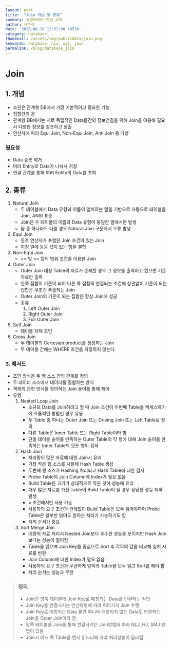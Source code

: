 ```yaml
---
layout: post
title:  "Join 개념 및 종류"
summary: 공공데이터 인턴 교육
author: 서준석
date: '2020-08-19 12:31:00 +0530'
category: database
thumbnail: /assets/img/publicdata/join.png
keywords: database, nia, sql, join
permalink: /blog/database_join
---
```

# Join

## 1. 개념
* 조인은 관계형 DB에서 가장 기본적이고 중요한 기능
* 집합간의 곱
* 관계형 DB에서는 서로 독립적인 Data들간의 정보연결을 위해 Join을 이용해 필요 시 다양한 정보를 참조하고 창출
* 연산자에 따라 Equi Join, Non-Equi Join, Anti Join 등 다양

### 필요성
* Data 중복 제거
* 여러 Entity로 Data가 나눠서 저장
* 연결 관계를 통해 여러 Entity의 Data를 조회

## 2. 종류
1. Natural Join
    * 두 테이블에서 Data 유형과 이름이 일치하는 열을 기반으로 자동으로 테이블을 Join, ANSI 표준
    * Join은 두 테이블의 이름과 Data 유형이 동일한 열에서만 발생
    * 둘 중 하나라도 다를 경우 Natural Join 구문에서 오류 발생
2. Equi Join
    * 등호 연산자가 포함된 Join 조건이 있는 Join
    * 지정 열에 동등 값이 있는 행을 결합
3. Non-Equi Join
    * <= 및 >= 등의 범위 조건을 이용한 Join
4. Outer Join
    * Outer Join 대상 Table의 자료가 존재할 경우 그 정보를 출력하고 없으면 기존 자료만 출력
    * 한쪽 집합이 기준이 되어 다른 쪽 집합의 연결되는 조건에 상관없이 기준이 되는 집합은 무조건 추출되는 Join
    * Outer Join의 기준이 되는 집합은 항상 Join에 성공
    * 종류
        1. Left Outer Join
        2. Right Outer Join
        3. Full Outer Join
5. Self Join
    * 테이블 자체 조인
6. Cross Join
    * 두 테이블의 Cartesian product를 생성하는 Join
    * 두 테이블 간에는 WHERE 조건을 지정하지 않는다.

### 3. 메서드
* 조인 방식은 두 행 소스 간의 관계를 정의
* 두 데이터 소스에서 데이터를 결합하는 방식
* 객체의 관련 방식을 정의하는 Join 술어를 통해 제어
* 유형
    1. Nested Loop Join
        * 소규모 Data를 Join하려고 할 때 Join 조건이 두번째 Table을 엑세스하기에 효율적인 방법인 경우 유용
        * 두 Table 중 하나는 Outer Join 또는 Driving Join 또는 Left Table로 정의
        * 다른 Table은 Inner Table 또는 Right Table이라 함
        * 단일 테이블 술어를 만족하는 Outer Table의 각 행에 대해 Join 술어를 만족하는 Inner Table의 모든 행이 검색
    2. Hash Join
        * 처리량이 많은 자료에 대한 Join시 유리
        * 가장 작은 행 소스를 사용해 Hash Table 생성
        * 두번째 행 소스가 Hashing 처리되고 Hash Table에 대한 검사
        * Probe Table의 Join Column에 Index가 필요 없음
        * Build Table은 크기가 상대적으로 작은 것이 성능에 유리
        * 매우 많은 자료를 가진 Table이 Build Table이 될 경우 상당한 성능 저하 발생
        * = 조건에서만 사용 가능
        * 사용자의 요구 조건과 관계없이 Build Table은 모두 읽어야하며 Probe Table은 일부만 읽어도 원하는 처리가 가능하기도 함
        * 처리 순서가 중요
    3. Sort Merge Join
        * 대량의 자료 처리시 Nested Join보다 우수한 성능을 보이지만 Hash Join보다는 성능이 떨어짐
        * Table을 읽으며 Join Key를 중심으로 Sort 후 각각의 값을 비교해 일치 자료를 반환
        * Join Column에 대한 Index가 필요 없음
        * 사용자의 요구 조건과 무관하게 양쪽의 Table을 모두 읽고 Sort를 해야 함
        * 처리 순서는 성능과 무관

>### 정리
> * Join은 양쪽 테이블에 Join Key로 매칭되는 Data를 반환하는 작업
> * Join Key를 연결시키는 연산유형에 따라 여러가지 Join 수행
> * Join Key로 매칭되는 Data 뿐만 아니라 매칭되지 않는 Data도 반환하는 Join을 Outer Join이라 함
> * 양쪽 테이블을 Join을 통해 연결시키는 Join방법에 따라 NLJ, HJ, SMJ 방법이 있음
> * Join시 어느 쪽 Table을 먼저 읽느냐에 따라 처리성능이 달라짐